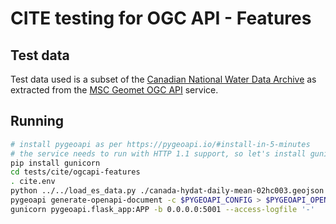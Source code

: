 # CITE testing for OGC API - Features

## Test data

Test data used is a subset of the [Canadian National Water Data Archive](https://www.canada.ca/en/environment-climate-change/services/water-overview/quantity/monitoring/survey/data-products-services/national-archive-hydat.html)
as extracted from the [MSC Geomet OGC API](https://eccc-msc.github.io/open-data/msc-geomet/web-services_en/#ogc-api-features) service.

## Running

```bash
# install pygeoapi as per https://pygeoapi.io/#install-in-5-minutes
# the service needs to run with HTTP 1.1 support, so let's install gunicorn
pip install gunicorn
cd tests/cite/ogcapi-features
. cite.env
python ../../load_es_data.py ./canada-hydat-daily-mean-02hc003.geojson IDENTIFIER
pygeoapi generate-openapi-document -c $PYGEOAPI_CONFIG > $PYGEOAPI_OPENAPI
gunicorn pygeoapi.flask_app:APP -b 0.0.0.0:5001 --access-logfile '-'
```
